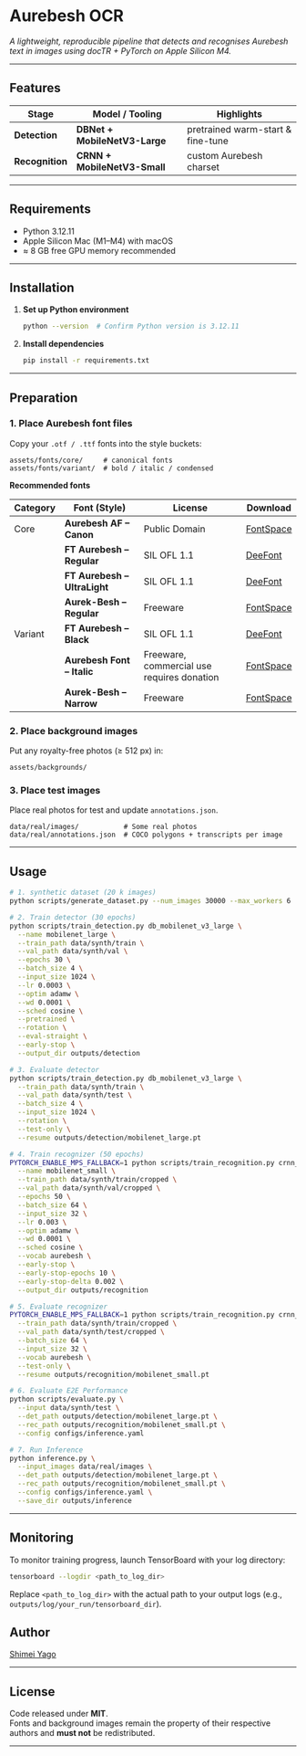 # Aurebesh OCR

*A lightweight, reproducible pipeline that detects and recognises Aurebesh text in images using
docTR + PyTorch on Apple Silicon M4.*

---

## Features
| Stage | Model / Tooling | Highlights |
|-------|-----------------|------------|
| **Detection** | **DBNet + MobileNetV3-Large** | pretrained warm-start & fine-tune |
| **Recognition** | **CRNN + MobileNetV3-Small** | custom Aurebesh charset |

---

## Requirements

- Python 3.12.11  
- Apple Silicon Mac (M1–M4) with macOS
- ≈ 8 GB free GPU memory recommended

---

## Installation

1. **Set up Python environment**
   ```bash
   python --version  # Confirm Python version is 3.12.11
   ```

2. **Install dependencies**
   ```bash
   pip install -r requirements.txt
   ```

---

## Preparation

### 1. Place Aurebesh font files

Copy your `.otf / .ttf` fonts into the style buckets:

```
assets/fonts/core/     # canonical fonts
assets/fonts/variant/  # bold / italic / condensed
```

**Recommended fonts**

| Category | Font (Style)                     | License                                     | Download                                                              |
| -------- | -------------------------------- | ------------------------------------------- | --------------------------------------------------------------------- |
| Core     | **Aurebesh AF – Canon**          | Public Domain                               | [FontSpace](https://www.fontspace.com/aurebesh-af-font-f49637)        |
|          | **FT Aurebesh – Regular**        | SIL OFL 1.1                                 | [DeeFont](https://www.deefont.com/ft-aurebesh-font-family/)           |
|          | **FT Aurebesh – UltraLight**     | SIL OFL 1.1                                 | [DeeFont](https://www.deefont.com/ft-aurebesh-font-family/)           |
|          | **Aurek-Besh – Regular**         | Freeware                                    | [FontSpace](https://www.fontspace.com/aurek-besh-font-f9639)          |
| Variant  | **FT Aurebesh – Black**          | SIL OFL 1.1                                 | [DeeFont](https://www.deefont.com/ft-aurebesh-font-family/)           |
|          | **Aurebesh Font – Italic**       | Freeware, commercial use requires donation  | [FontSpace](https://www.fontspace.com/aurebesh-font-f17959)           |
|          | **Aurek-Besh – Narrow**          | Freeware                                    | [FontSpace](https://www.fontspace.com/aurek-besh-font-f9639)          |


### 2. Place background images

Put any royalty-free photos (≥ 512 px) in:

```
assets/backgrounds/
```

### 3. Place test images

Place real photos for test and update `annotations.json`.

```
data/real/images/           # Some real photos
data/real/annotations.json  # COCO polygons + transcripts per image
```

---

## Usage

```bash
# 1. synthetic dataset (20 k images)
python scripts/generate_dataset.py --num_images 30000 --max_workers 6

# 2. Train detector (30 epochs)
python scripts/train_detection.py db_mobilenet_v3_large \
  --name mobilenet_large \
  --train_path data/synth/train \
  --val_path data/synth/val \
  --epochs 30 \
  --batch_size 4 \
  --input_size 1024 \
  --lr 0.0003 \
  --optim adamw \
  --wd 0.0001 \
  --sched cosine \
  --pretrained \
  --rotation \
  --eval-straight \
  --early-stop \
  --output_dir outputs/detection

# 3. Evaluate detector
python scripts/train_detection.py db_mobilenet_v3_large \
  --train_path data/synth/train \
  --val_path data/synth/test \
  --batch_size 4 \
  --input_size 1024 \
  --rotation \
  --test-only \
  --resume outputs/detection/mobilenet_large.pt

# 4. Train recognizer (50 epochs)
PYTORCH_ENABLE_MPS_FALLBACK=1 python scripts/train_recognition.py crnn_mobilenet_v3_small \
  --name mobilenet_small \
  --train_path data/synth/train/cropped \
  --val_path data/synth/val/cropped \
  --epochs 50 \
  --batch_size 64 \
  --input_size 32 \
  --lr 0.003 \
  --optim adamw \
  --wd 0.0001 \
  --sched cosine \
  --vocab aurebesh \
  --early-stop \
  --early-stop-epochs 10 \
  --early-stop-delta 0.002 \
  --output_dir outputs/recognition

# 5. Evaluate recognizer
PYTORCH_ENABLE_MPS_FALLBACK=1 python scripts/train_recognition.py crnn_mobilenet_v3_small \
  --train_path data/synth/train/cropped \
  --val_path data/synth/test/cropped \
  --batch_size 64 \
  --input_size 32 \
  --vocab aurebesh \
  --test-only \
  --resume outputs/recognition/mobilenet_small.pt

# 6. Evaluate E2E Performance
python scripts/evaluate.py \
  --input data/synth/test \
  --det_path outputs/detection/mobilenet_large.pt \
  --rec_path outputs/recognition/mobilenet_small.pt \
  --config configs/inference.yaml

# 7. Run Inference
python inference.py \
  --input_images data/real/images \
  --det_path outputs/detection/mobilenet_large.pt \
  --rec_path outputs/recognition/mobilenet_small.pt \
  --config configs/inference.yaml \
  --save_dir outputs/inference
```

---

## Monitoring

To monitor training progress, launch TensorBoard with your log directory:

```bash
tensorboard --logdir <path_to_log_dir>
```

Replace `<path_to_log_dir>` with the actual path to your output logs (e.g., `outputs/log/your_run/tensorboard_dir`).

## Author

[Shimei Yago](https://github.com/ShimeiYago)

---

## License
Code released under **MIT**.  
Fonts and background images remain the property of their respective authors and
**must not** be redistributed.

---
